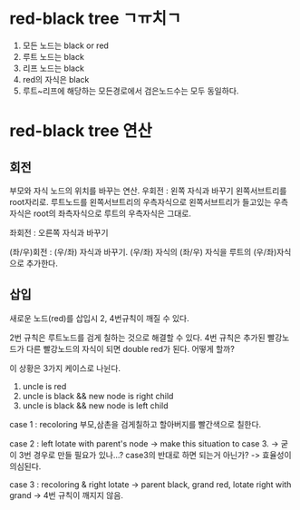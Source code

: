 # red-black tree ㄱㅠ치ㄱ

1. 모든 노드는 black or red
2. 루트 노드는 black
3. 리프 노드는 black
4. red의 자식은 black
5. 루트~리프에 해당하는 모든경로에서 검은노드수는 모두 동일하다.

# red-black tree 연산

## 회전

부모와 자식 노드의 위치를 바꾸는 연산.
우회전 : 왼쪽 자식과 바꾸기
왼쪽서브트리를 root자리로.
루트노드를 왼쪽서브트리의 우측자식으로
왼쪽서브트리가 들고있는 우측자식은 root의 좌측자식으로
루트의 우측자식은 그대로.

좌회전 : 오른쪽 자식과 바꾸기


(좌/우)회전 :
(우/좌) 자식과 바꾸기.
(우/좌) 자식의 (좌/우) 자식을 루트의 (우/좌)자식으로 추가한다.

## 삽입

새로운 노드(red)를 삽입시 2, 4번규칙이 깨질 수 있다.

2번 규칙은 루트노드를 검게 칠하는 것으로 해결할 수 있다.
4번 규칙은 추가된 빨강노드가 다른 빨강노드의 자식이 되면 double red가 된다. 어떻게 할까?

이 상황은 3가지 케이스로 나뉜다.

1. uncle is red
2. uncle is black && new node is right child
3. uncle is black && new node is left child


case 1 : recoloring
부모,삼촌을 검게칠하고 할아버지를 빨간색으로 칠한다.

case 2 : left lotate with parent's node
-> make this situation to case 3.
-> 굳이 3번 경우로 만들 필요가 있나...? case3의 반대로 하면 되는거 아닌가?
-> 효율성이 의심된다.

case 3 : recoloring & right lotate
-> parent black, grand red, lotate right with grand
-> 4번 규칙이 깨지지 않음.